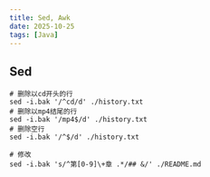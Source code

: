 ```yaml
---
title: Sed, Awk
date: 2025-10-25
tags: [Java]
---
```


## Sed

```shell
# 删除以cd开头的行
sed -i.bak '/^cd/d' ./history.txt
# 删除以mp4结尾的行
sed -i.bak '/mp4$/d' ./history.txt
# 删除空行
sed -i.bak '/^$/d' ./history.txt
```

```shell
# 修改
sed -i.bak 's/^第[0-9]\+章 .*/## &/' ./README.md
```
